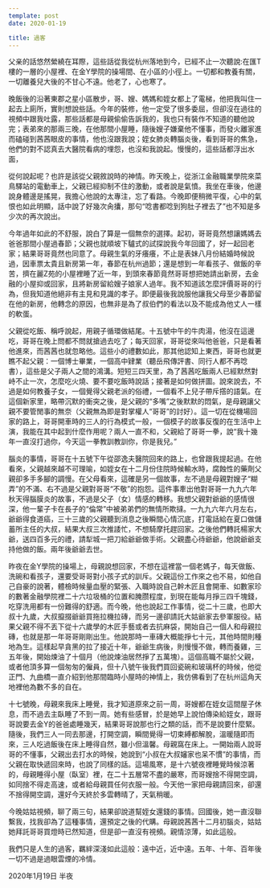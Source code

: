 ```yaml
---
template: post
date: 2020-01-19

title: 過客
---
```




父亲的話悠然縈繞在耳際，這些話從我從杭州落地到今，已經不止一次聽說:在匯T樓的一層的小屋裡、在金Y學院的操場間、在小區的小徑上。一切都和教養有關，一切離養兒大後的不甘心不遠。他老了，心也寒了。

晚飯後的沿著東郡之星小區散步，哥、嫂、媽媽和姪女都上了電梯，他把我叫住一起去上廁所，實則想說些話。今年的裝修，他一定受了很多委屈，但卻沒在過往的視頻中跟我吐露，那些話都是母親偷偷告訴我的，我也只有裝作不知道的聽他說完；表弟來的那兩三晚，在他那間小屋睡，隨後嫂子嫌棄他不懂事，而發火離家進而磕碰到茜茜眼皮的事情，他也沒跟我說；姪女肺炎轉腦炎後，看到哥哥的焦急，他們的對不認真去大醫院看病的埋怨，也沒和我說起。慢慢的，這些話都浮出水面，

從何說起呢？也許是該從父親敘說時的神情。昨天晚上，從浙江金融職業學院來菜鳥驛站的電動車上，父親已經抑制不住的激動，或者說是氣憤。我坐在車後，他邊說身體邊是搖晃，我擔心他說的太專注，忘了看路。今晚即便稍微平復，心中的氣恨也如此明顯，話中說了好幾次肏攮，那句“唸書都唸到狗肚子裡去了”也不知是多少次的再次說出。

今年過年如此的不舒服，說白了算是一個無奈的選擇。起初，哥哥竟然想讓媽媽去爸爸那間小屋過春節；父親也就順坡下驢式的試探說我今年回國了，好一起回老家；結果哥哥竟然也同意了。母親生氣的牙癢癢，不止是表妹八月份結婚時候說過，因車票太貴且新房第一年，春節在杭州過節；還是想到一年看孩子、做飯的辛苦，擠在麗Z苑的小屋裡睡了近一年，到頭來春節竟然哥哥想把她請出新房，去金融的小屋抑或回家，且將新房留給嫂子娘家人過年。我不知道該怎麼評價哥哥的行為，但我知道他絕非有主見和見識的孝子。即便最後我說服他讓我父母至少春節留在他的新房，他轉念的原因，也無非是為了叔伯們的看法以及不能成為他丈人一樣的軟蛋。

父親從吃飯、稱呼說起，用親子循環做結尾。十五號中午的牛肉湯，他沒在這邊吃，哥哥在晚上問都不問就搶過去吃了；每天回家，哥哥從來叫他爸爸，只是看著他進來，而茜茜也就忽略他。這些小的禮數如此，那其他認知上東西，哥哥也就更瞧不起父親：一個博士畢業，一個高中肄業（聽岳飛傳評書、同行人都不再唸書），這些是父子兩人之間的鴻溝。短短三四天里，為了茜茜吃飯兩人已經默然對峙不止一次，怎麼吃火燒、要不要吃飯時說話；接著是如何做拼圖。說來說去，不過是如何教養子女，一個覺得父親老派的俗禮，一個看不上兒子帶斥撘的語氣。在這個新家里，略帶沉默的衝突之後，是父親的“多嘴”之後默默的悶氣，是母親讓父親不要管閒事的無奈（父親無為即是對掌權人“哥哥”的討好）。這一切在從機場回家的路上，哥哥開車時的三人的行為模式一般，一個模子的故事反復的在生活中上演，我能在其中起到什麼作用呢？兩人一直不和，父親給了哥哥一拳，說“我十幾年一直沒打過你，今天這一拳教訓教訓你，你是我兒。”

腦炎的事情，哥哥在十五號下午從邵逸夫醫院回來的路上，也曾跟我提起過。在他看來，父親越來越不可理喻，如姪女在十二月份住院時候輸水時，腐蝕性的藥劑父親卻多手多腳的調慢。在父母看來，這確是另一個故事，左不過是母親對嫂子“糊弄”的不滿、右不過是父親對哥哥“不敬”的抱怨。這件事牽出他對哥哥一九九六年秋天得腦膜炎的故事，不過是父子（女）情感的轉移。我想父親對爺爺的感情很深，他一輩子卡在長子的“倫常”中被弟弟們的無情所欺撻。一九九六年六月左右，爺爺得食道癌，三十三歲的父親聽到消息之後瞬間心情沉底，打電話給在夏口做儲蓄所主任的大叔，結果大叔三次推諉忙，不想騎摩托趕回家。之後他們轉託楊家大爺，送四百多元的禮，請犁城一把刀給爺爺做手術。父親盡心待爺爺，他說爺爺支持他做的飯。兩年後爺爺去世。

昨夜在金Y學院的操場上，母親說想回家，不想在這裡當一個老媽子，每天做飯、洗碗和看孩子，還要受哥哥對小孩子式的訓斥。父親這份工作來之也不易，如他自己自豪的說著，體檢時候量血壓的緊張、入職時說自己幹木匠且會開車、如數家珍的數著金融學院裡二十六垃圾桶的位置和腌臜程度，到現在能每月掙三四千塊錢，吃穿洗用都有一份難得的舒適。而今晚，他也說起工作事情，從二十三歲，也即大叔十九歲，大叔攛掇爺爺買拖拉機拉磚，而另一邊卻請託大姑爺家去參軍服役。結果父親不得不丟下從十六歲學的木匠手藝或者去抗麻袋，開始自己一個人和母親拉磚，也就是那一年哥哥剛剛出生。他說那時一車磚大概能掙七十元，其他時間則種地為生。這樣起早貪黑的拉了接近十年，爺爺生病後，則慢慢不做，轉而養雞，三五年後，開始煉油了十個月（他說煉油居然掙了五萬塊）。這個高職不屬於父親，或者他頂多算一個匆匆的僱員，但十八號午後我們買回瓷碗和玻璃杯的時候，他從正門、九曲橋一直介紹到他那間臨時小屋時的神情上，我仿佛看到了在杭州這角天地裡他為數不多的自在。

十七號晚，母親來我床上睡覺，我才知道原來之前一周，哥嫂都在姪女這間屋子休息，而不過去主臥睡了不到一周。她有些感冒，於是她早上說怕傳染給姪女，跟哥哥說要去金Y的爸爸處睡幾天，結果哥哥說那也行之類的話，而不是說要什麼緊。隨後，我們三人一同去那邊，打開空調，瞬間覺得一切束縛都解脫，溫暖隨即而來，三人吃過飯後在床上睡得自然，雖小但溫馨。母親窩在床上。一開始兩人說哥哥的不懂事，父親出去打水的時候，她說到“小叔在大叔嬸家也呆不慣”的事情，而父親在取快遞回來時，也說了同樣的話。這場風寒，是十六號夜裡睡覺時候涼著的，母親睡得小屋（臥室）裡，在二十五層常不盡的嚴寒，而哥嫂捨不得開空調，如同捨不得走高速，或者給母親買任何衣服一般。今天他一家把母親請回來，卻還不捨得開空調，還好今天終於多雲轉晴了，天氣稍暖。

今晚姑姑視頻，聊了兩三句，結果卻說道幫姪女還錢的事情。回國後，她一直沒聯繫我，找我卻為了這種事情，還預定之後的代購。母親說茜茜十二月初腦炎，姑姑她拜託哥哥買燈時已然知道，但是卻一直沒有視頻。親情涼薄，如此這般。

我們只是人生的過客，羈絆深淺如此這般：遠中近，近中遠。五年、十年、百年後一切不過是過眼雲煙的冷情。

 

2020年1月19日 半夜